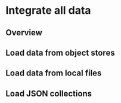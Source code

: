 # Integrate all data

## Overview

## Load data from object stores
[](youtube:3yMgKifFwG4)

## Load data from local files
[](youtube:wp5ytZnVnIc)

## Load JSON collections
[](youtube:ragT_J7FuaQ)
